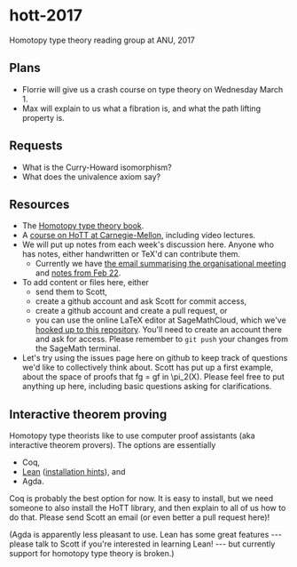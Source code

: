 # hott-2017
Homotopy type theory reading group at ANU, 2017

Plans
---

* Florrie will give us a crash course on type theory on Wednesday March 1.
* Max will explain to us what a fibration is, and what the path lifting property is.

Requests
---

* What is the Curry-Howard isomorphism?
* What does the univalence axiom say?

Resources
---

* The [Homotopy type theory book](https://homotopytypetheory.org/book/).
* A [course on HoTT at Carnegie-Mellon](http://www.cs.cmu.edu/~rwh/courses/hott/), including video lectures.
* We will put up notes from each week's discussion here. Anyone who has notes, either handwritten or TeX'd can contribute them.
    * Currently we have [the email summarising the organisational meeting](https://github.com/semorrison/hott-2017/blob/master/notes/week-1/organisational-meeting.md) and [notes from Feb 22](https://github.com/semorrison/hott-2017/blob/master/notes/week-1/2017-02-22_algebraic-topology.pdf).
* To add content or files here, either
    * send them to Scott,
    * create a github account and ask Scott for commit access, 
    * create a github account and create a pull request, or
    * you can use the online LaTeX editor at SageMathCloud, which we've [hooked up to this repository](https://cloud.sagemath.com/projects/73ac273c-acff-45e1-b1ab-c4e55ae33e5f/files/hott-2017/). You'll need to create an account there and ask for access. Please remember to `git push` your changes from the SageMath terminal.
* Let's try using the issues page here on github to keep track of questions we'd like to collectively think about. Scott has put up a first example, about the space of proofs that fg = gf in \pi_2(X). Please feel free to put anything up here, including basic questions asking for clarifications.

Interactive theorem proving
---

Homotopy type theorists like to use computer proof assistants (aka interactive theorem provers). The options are essentially
* Coq,
* [Lean](https://leanprover.github.io/) ([installation hints](https://github.com/semorrison/proof/blob/master/getting-started.md)), and
* Agda.

Coq is probably the best option for now. It is easy to install, but we need someone to also install the HoTT library, and then explain to all of us how to do that. Please send Scott an email (or even better a pull request here)!

(Agda is apparently less pleasant to use. Lean has some great features --- please talk to Scott if you're interested in learning Lean! --- but currently support for homotopy type theory is broken.)
